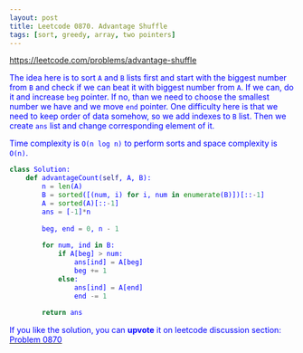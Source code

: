 ```yaml
---
layout: post
title: Leetcode 0870. Advantage Shuffle
tags: [sort, greedy, array, two pointers]
---
```


<a href="https://leetcode.com/problems/advantage-shuffle"> <font color = blue>https://leetcode.com/problems/advantage-shuffle

The idea here is to sort `A` and `B` lists first and start with the biggest number from `B` and check if we can beat it with biggest number from `A`. If we can, do it and increase `beg` pointer. If no, than we need to choose the smallest number we have and we move `end` pointer. One difficulty here is that we need to keep order of data somehow, so we add indexes to `B` list. Then we create `ans` list and change corresponding element of it.

Time complexity is `O(n log n)` to perform sorts and space complexity is `O(n)`.

```python
class Solution:
    def advantageCount(self, A, B):
        n = len(A)
        B = sorted([(num, i) for i, num in enumerate(B)])[::-1]
        A = sorted(A)[::-1]
        ans = [-1]*n
        
        beg, end = 0, n - 1
        
        for num, ind in B:
            if A[beg] > num:
                ans[ind] = A[beg]
                beg += 1
            else:
                ans[ind] = A[end]
                end -= 1
                
        return ans
```

If you like the solution, you can **upvote** it on leetcode discussion section:<a href="https://leetcode.com/problems/advantage-shuffle/discuss/1125119/python-greedy-solution-two-pointers-explained"> <font color = blue>Problem 0870
